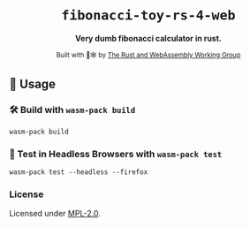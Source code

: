 <div align="center">

  # `fibonacci-toy-rs-4-web`

  **Very dumb fibonacci calculator in rust.**

  <sub>Built with 🦀🕸 by <a href="https://rustwasm.github.io/">The Rust and WebAssembly Working Group</a></sub>
</div>


## 🚴 Usage

### 🛠️ Build with `wasm-pack build`

```
wasm-pack build
```

### 🔬 Test in Headless Browsers with `wasm-pack test`

```
wasm-pack test --headless --firefox
```


### License

Licensed under [MPL-2.0](https://mozilla.org/MPL/2.0/).
